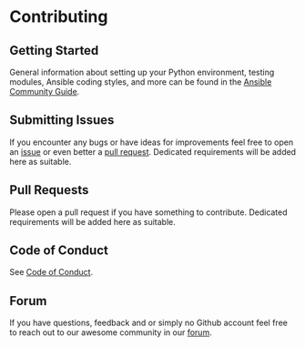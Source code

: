 # Contributing

## Getting Started

General information about setting up your Python environment, testing modules,
Ansible coding styles, and more can be found in the [Ansible Community Guide](
https://docs.ansible.com/ansible/latest/community/index.html).


## Submitting Issues

If you encounter any bugs or have ideas for improvements feel free to open an [issue](https://github.com/tribe29/ansible-collection-tribe29.checkmk/issues?q=is%3Aissue+is%3Aopen+sort%3Aupdated-desc) or even better a [pull request](#Pull-Requests).
Dedicated requirements will be added here as suitable.

## Pull Requests

Please open a pull request if you have something to contribute.
Dedicated requirements will be added here as suitable.

## Code of Conduct

See [Code of Conduct](CODE_OF_CONDUCT.md).

## Forum

If you have questions, feedback and or simply no Github account feel free to reach out to our awesome community in our [forum](https://community.checkmk.com).